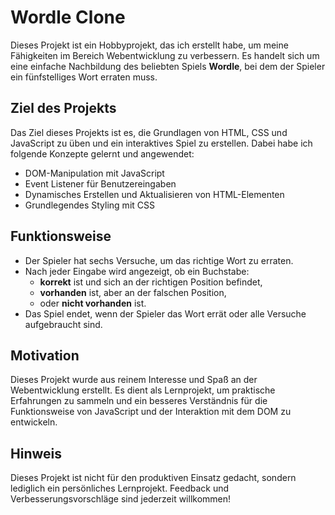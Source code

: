 # Wordle Clone

Dieses Projekt ist ein Hobbyprojekt, das ich erstellt habe, um meine Fähigkeiten im Bereich Webentwicklung zu verbessern. Es handelt sich um eine einfache Nachbildung des beliebten Spiels **Wordle**, bei dem der Spieler ein fünfstelliges Wort erraten muss.

## Ziel des Projekts

Das Ziel dieses Projekts ist es, die Grundlagen von HTML, CSS und JavaScript zu üben und ein interaktives Spiel zu erstellen. Dabei habe ich folgende Konzepte gelernt und angewendet:
- DOM-Manipulation mit JavaScript
- Event Listener für Benutzereingaben
- Dynamisches Erstellen und Aktualisieren von HTML-Elementen
- Grundlegendes Styling mit CSS

## Funktionsweise

- Der Spieler hat sechs Versuche, um das richtige Wort zu erraten.
- Nach jeder Eingabe wird angezeigt, ob ein Buchstabe:
  - **korrekt** ist und sich an der richtigen Position befindet,
  - **vorhanden** ist, aber an der falschen Position,
  - oder **nicht vorhanden** ist.
- Das Spiel endet, wenn der Spieler das Wort errät oder alle Versuche aufgebraucht sind.

## Motivation

Dieses Projekt wurde aus reinem Interesse und Spaß an der Webentwicklung erstellt. Es dient als Lernprojekt, um praktische Erfahrungen zu sammeln und ein besseres Verständnis für die Funktionsweise von JavaScript und der Interaktion mit dem DOM zu entwickeln.

## Hinweis

Dieses Projekt ist nicht für den produktiven Einsatz gedacht, sondern lediglich ein persönliches Lernprojekt. Feedback und Verbesserungsvorschläge sind jederzeit willkommen!
